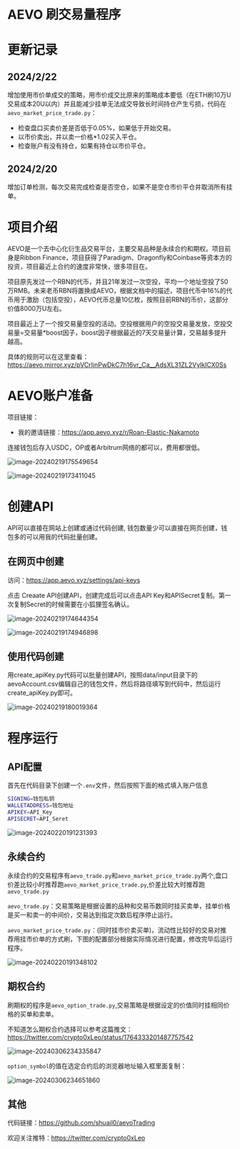 # AEVO 刷交易量程序

# 更新记录

## 2024/2/22

增加使用市价单成交的策略，用市价成交比原来的策略成本要低（在ETH刷10万U交易成本20U以内）并且能减少挂单无法成交导致长时间持仓产生亏损，代码在`aevo_market_price_trade.py`：

 - 检查盘口买卖价差是否低于0.05%，如果低于开始交易。
 - 以市价卖出，并以卖一价格*1.02买入平仓。
 - 检查账户有没有持仓，如果有持仓以市价平仓。

## 2024/2/20
增加订单检测，每次交易完成检查是否空仓，如果不是空仓市价平仓并取消所有挂单。

# 项目介绍

AEVO是一个去中心化衍生品交易平台，主要交易品种是永续合约和期权。项目前身是Ribbon Finance，项目获得了Paradigm、Dragonfly和Coinbase等资本方的投资，项目最近上合约的速度非常快，很多项目在。

项目原先发过一个RBN的代币，并且21年发过一次空投，平均一个地址空投了50万RMB。未来老币RBN将置换成AEVO，根据文档中的描述，项目代币中16%的代币用于激励（包括空投），AEVO代币总量10亿枚，按照目前RBN的币价，这部分价值8000万U左右。

项目最近上了一个按交易量空投的活动。空投根据用户的空投交易量发放，空投交易量=交易量*boost因子，boost因子根据最近的7天交易量计算，交易越多提升越高。

具体的规则可以在这里查看：https://aevo.mirror.xyz/pVCrIjnPwDkC7h16vr_Ca__AdsXL31ZL2VylkICX0Ss 




# AEVO账户准备

项目链接：

 - 我的邀请链接：https://app.aevo.xyz/r/Roan-Elastic-Nakamoto

连接钱包后存入USDC，OP或者Arbitrum网络的都可以，费用都很低。

![image-20240219175549654](https://s2.loli.net/2024/02/19/nEeOGIydctkHRj9.png)

![image-20240219173411045](https://s2.loli.net/2024/02/19/DRpF82oZ3VP4NJy.png)



# 创建API

API可以直接在网站上创建或通过代码创建, 钱包数量少可以直接在网页创建，钱包多的可以用我的代码批量创建。

## 在网页中创建

访问：https://app.aevo.xyz/settings/api-keys

点击 Creaate API创建API，创建完成后可以点击API Key和APISecret复制。第一次复制Secret的时候需要在小狐狸签名确认。

![image-20240219174644354](https://s2.loli.net/2024/02/19/4JVzcHrZMx9pE7X.png)

![image-20240219174946898](https://s2.loli.net/2024/02/19/Q4dzXfoL3S1e7B9.png)



## 使用代码创建

用create_apiKey.py代码可以批量创建API，按照data/input目录下的aevoAccount.csv编辑自己的钱包文件，然后将路径填写到代码中，然后运行create_apiKey.py即可。

![image-20240219180019364](https://s2.loli.net/2024/02/19/EIPhs8g4fT6coWS.png)

# 程序运行



## API配置

首先在代码目录下创建一个`.env`文件，然后按照下面的格式填入账户信息

``` bash
SIGNING=钱包私钥
WALLETADDRESS=钱包地址
APIKEY=API_Key
APISECRET=API_Seret
```

![image-20240220191231393](https://s2.loli.net/2024/02/20/VlC2LGamAzyvHht.png)

## 永续合约

永续合约的交易程序有`aevo_trade.py`和`aevo_market_price_trade.py`两个,盘口价差比较小时推荐跑`aevo_market_price_trade.py`,价差比较大时推荐跑`aevo_trade.py`

`aevo_trade.py`：交易策略是根据设置的品种和交易币数同时挂买卖单，挂单价格是买一和卖一的中间价，交易达到指定次数后程序停止运行。

`aevo_market_price_trade.py`：(同时挂市价卖买单)，流动性比较好的交易对推荐用挂市价单的方式刷，下图的配置部分根据实际情况进行配置，修改完毕后运行程序。


![image-20240220191348102](https://s2.loli.net/2024/02/20/P2Dr1LE5fuJRxhI.png)



## 期权合约

刷期权的程序是`aevo_option_trade.py`,交易策略是根据设定的价值同时挂相同价格的买单和卖单。

不知道怎么期权合约选择可以参考这篇推文：https://twitter.com/crypto0xLeo/status/1764333201487757542

![image-20240306234335847](/Users/lishuai/Documents/crypto/bockchainbot/aevoTrading/image-20240306234335847.png)



`option_symbol`的值在选定合约后的浏览器地址输入框里面复制：

![image-20240306234651860](https://s2.loli.net/2024/03/06/FqihDQMGHoOX7LR.png)



## 其他

代码链接：https://github.com/shuail0/aevoTrading

欢迎关注推特：https://twitter.com/crypto0xLeo